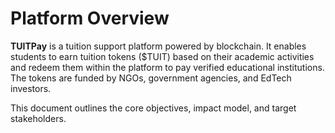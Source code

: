 # Platform Overview

**TUITPay** is a tuition support platform powered by blockchain. It enables students to earn tuition tokens ($TUIT) based on their academic activities and redeem them within the platform to pay verified educational institutions. The tokens are funded by NGOs, government agencies, and EdTech investors.

This document outlines the core objectives, impact model, and target stakeholders.
